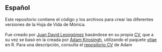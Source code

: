 ## Español

Este repositorio contiene el código y los archivos para crear las diferentes versiones de la Hoja de Vida de Mónica.
<br>
<br>
Fue creado por <a href="https://github.com/JDLeongomez">Juan David Leongómez</a> basándose en su propia <a href="https://github.com/JDLeongomez/JDL_CV">CV</a>, que a su vez se basó en la creada por <a href="https://github.com/akirosingh">Adam Kirosingh</a>, utilizando el paquete <a href="https://github.com/mitchelloharawild/vitae">vitae</a> en R. Para una descripción, consulta el <a href="https://github.com/akirosingh/CV">repositorio CV</a> de Adam